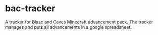 # bac-tracker
A tracker for Blaze and Caves Minecraft advancement pack. The tracker manages and puts all advancements in a google spreadsheet.
